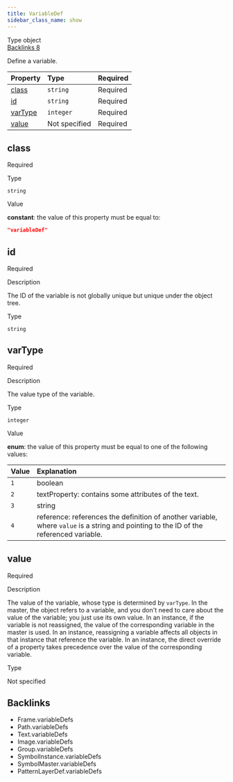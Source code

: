 ```yaml
---
title: VariableDef
sidebar_class_name: show
---
```


<div className="section-badges">

<div className="badge type">
        <span className="label">Type</span>
        <span className="value">object</span>
      </div>

<a href="#backlinks" className="badge backlinks">
          <span className="label">Backlinks</span>
          <span className="value">8</span>
        </a>

</div>

Define a variable.

<div className="property-preview">

<div className="property-table">

| Property            | Type          | Required                                            |
| :------------------ | :------------ | :-------------------------------------------------- |
| [class](#class)     | `string`      | <span className="property-required">Required</span> |
| [id](#id)           | `string`      | <span className="property-required">Required</span> |
| [varType](#vartype) | `integer`     | <span className="property-required">Required</span> |
| [value](#value)     | Not specified | <span className="property-required">Required</span> |

</div>

</div>

<div className="property">

<div className="property-heading">

## class

<span className="property-required">Required</span>

</div>

<div className="property-item">

Type

`string`

</div>

<div className="property-item">

Value

<div className="value-description">

**constant**: the value of this property must be equal to:

```json
"variableDef"
```

</div>

</div>

</div>

<div className="property">

<div className="property-heading">

## id

<span className="property-required">Required</span>

</div>

<div className="property-item">

Description

The ID of the variable is not globally unique but unique under the object tree.

</div>

<div className="property-item">

Type

`string`

</div>

</div>

<div className="property">

<div className="property-heading">

## varType

<span className="property-required">Required</span>

</div>

<div className="property-item">

Description

The value type of the variable.

</div>

<div className="property-item">

Type

`integer`

</div>

<div className="property-item">

Value

<div className="value-description">

**enum**: the value of this property must be equal to one of the following values:

| Value | Explanation                                                                                                                                                                    |
| :---- | :----------------------------------------------------------------------------------------------------------------------------------------------------------------------------- |
| `1`   | <div className="enum-description">boolean</div>                                                                                                                                |
| `2`   | <div className="enum-description">textProperty: contains some attributes of the text.</div>                                                                                    |
| `3`   | <div className="enum-description">string</div>                                                                                                                                 |
| `4`   | <div className="enum-description">reference: references the definition of another variable, where `value` is a string and pointing to the ID of the referenced variable.</div> |

</div>

</div>

</div>

<div className="property">

<div className="property-heading">

## value

<span className="property-required">Required</span>

</div>

<div className="property-item">

Description

The value of the variable, whose type is determined by `varType`.
In the master, the object refers to a variable, and you don't need to care about the value of the variable; you just use its own value.
In an instance, if the variable is not reassigned, the value of the corresponding variable in the master is used.
In an instance, reassigning a variable affects all objects in that instance that reference the variable.
In an instance, the direct override of a property takes precedence over the value of the corresponding variable.

</div>

<div className="property-item">

Type

Not specified

</div>

</div>

<div id="backlinks" className="section-backlinks">

<div className="backlinks-title"><h2>Backlinks</h2></div>

<ul className="backlinks-list">

<li className="backlink">
      <Link to='/specs/vectorgraphics/frame#variabledefs'>Frame.variableDefs</Link>
      </li>

<li className="backlink">
      <Link to='/specs/vectorgraphics/path#variabledefs'>Path.variableDefs</Link>
      </li>

<li className="backlink">
      <Link to='/specs/vectorgraphics/text#variabledefs'>Text.variableDefs</Link>
      </li>

<li className="backlink">
      <Link to='/specs/vectorgraphics/image#variabledefs'>Image.variableDefs</Link>
      </li>

<li className="backlink">
      <Link to='/specs/vectorgraphics/group#variabledefs'>Group.variableDefs</Link>
      </li>

<li className="backlink">
      <Link to='/specs/vectorgraphics/symbol-instance#variabledefs'>SymbolInstance.variableDefs</Link>
      </li>

<li className="backlink">
      <Link to='/specs/vectorgraphics/symbol-master#variabledefs'>SymbolMaster.variableDefs</Link>
      </li>

<li className="backlink">
      <Link to='/specs/vectorgraphics/pattern-layer-def#variabledefs'>PatternLayerDef.variableDefs</Link>
      </li>

</ul>

</div>

